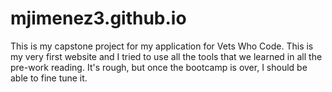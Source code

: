 # mjimenez3.github.io

This is my capstone project for my application for Vets Who Code.  This is my very first website and I tried to use all the tools that we learned in all the pre-work reading.  It's rough, but once the bootcamp is over, I should be able to fine tune it.  
